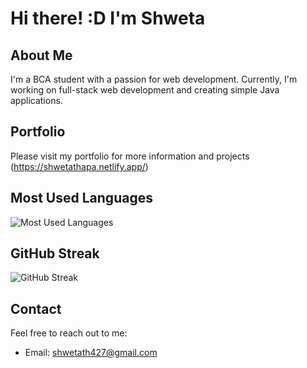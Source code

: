 # Hi there! :D I'm Shweta

## About Me
I'm a BCA student with a passion for web development. Currently, I'm working on full-stack web development and creating simple Java applications.

## Portfolio
Please visit my portfolio for more information and projects
(https://shwetathapa.netlify.app/)

## Most Used Languages
![Most Used Languages](https://github-readme-stats.vercel.app/api/top-langs/?username=shwetaTh&layout=compact&theme=radical)

## GitHub Streak
![GitHub Streak](https://github-readme-streak-stats.herokuapp.com/?user=shwetaTh&theme=radical)

## Contact
Feel free to reach out to me:
- Email: [shwetath427@gmail.com](mailto:shwetath427@gmail.com)
